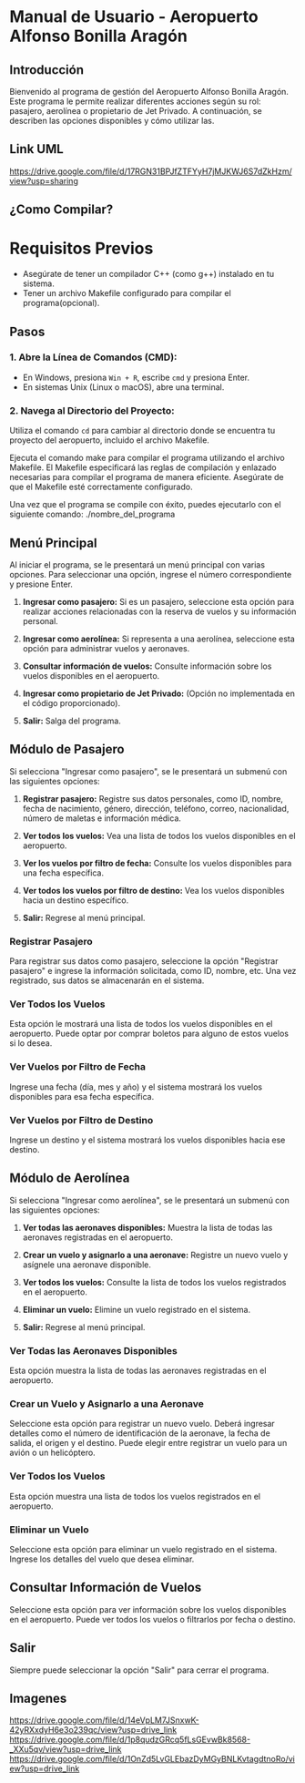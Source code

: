 # Manual de Usuario - Aeropuerto Alfonso Bonilla Aragón

## Introducción
Bienvenido al programa de gestión del Aeropuerto Alfonso Bonilla Aragón. Este programa le permite realizar diferentes acciones según su rol: pasajero, aerolínea o propietario de Jet Privado. A continuación, se describen las opciones disponibles y cómo utilizar
las.

## Link UML
https://drive.google.com/file/d/17RGN31BPJfZTFYyH7jMJKWJ6S7dZkHzm/view?usp=sharing
## ¿Como Compilar?

# Requisitos Previos
- Asegúrate de tener un compilador C++ (como g++) instalado en tu sistema.
- Tener un archivo Makefile configurado para compilar el programa(opcional).

## Pasos

### 1. Abre la Línea de Comandos (CMD):
- En Windows, presiona `Win + R`, escribe `cmd` y presiona Enter.
- En sistemas Unix (Linux o macOS), abre una terminal.

### 2. Navega al Directorio del Proyecto:
Utiliza el comando `cd` para cambiar al directorio donde se encuentra tu proyecto del aeropuerto, incluido el archivo Makefile.

Ejecuta el comando make para compilar el programa utilizando el archivo Makefile.
El Makefile especificará las reglas de compilación y enlazado necesarias para compilar el programa de manera eficiente. Asegúrate de que el Makefile esté correctamente configurado.

Una vez que el programa se compile con éxito, puedes ejecutarlo con el siguiente comando:
./nombre_del_programa

## Menú Principal
Al iniciar el programa, se le presentará un menú principal con varias opciones. Para seleccionar una opción, ingrese el número correspondiente y presione Enter.


1. **Ingresar como pasajero:** Si es un pasajero, seleccione esta opción para realizar acciones relacionadas con la reserva de vuelos y su información personal.

2. **Ingresar como aerolínea:** Si representa a una aerolínea, seleccione esta opción para administrar vuelos y aeronaves.

3. **Consultar información de vuelos:** Consulte información sobre los vuelos disponibles en el aeropuerto.

4. **Ingresar como propietario de Jet Privado:** (Opción no implementada en el código proporcionado).

0. **Salir:** Salga del programa.

## Módulo de Pasajero
Si selecciona "Ingresar como pasajero", se le presentará un submenú con las siguientes opciones:

1. **Registrar pasajero:** Registre sus datos personales, como ID, nombre, fecha de nacimiento, género, dirección, teléfono, correo, nacionalidad, número de maletas e información médica.

2. **Ver todos los vuelos:** Vea una lista de todos los vuelos disponibles en el aeropuerto.

3. **Ver los vuelos por filtro de fecha:** Consulte los vuelos disponibles para una fecha específica.

4. **Ver todos los vuelos por filtro de destino:** Vea los vuelos disponibles hacia un destino específico.

0. **Salir:** Regrese al menú principal.

### Registrar Pasajero
Para registrar sus datos como pasajero, seleccione la opción "Registrar pasajero" e ingrese la información solicitada, como ID, nombre, etc. Una vez registrado, sus datos se almacenarán en el sistema.

### Ver Todos los Vuelos
Esta opción le mostrará una lista de todos los vuelos disponibles en el aeropuerto. Puede optar por comprar boletos para alguno de estos vuelos si lo desea.

### Ver Vuelos por Filtro de Fecha
Ingrese una fecha (día, mes y año) y el sistema mostrará los vuelos disponibles para esa fecha específica.

### Ver Vuelos por Filtro de Destino
Ingrese un destino y el sistema mostrará los vuelos disponibles hacia ese destino.

## Módulo de Aerolínea
Si selecciona "Ingresar como aerolínea", se le presentará un submenú con las siguientes opciones:

1. **Ver todas las aeronaves disponibles:** Muestra la lista de todas las aeronaves registradas en el aeropuerto.

2. **Crear un vuelo y asignarlo a una aeronave:** Registre un nuevo vuelo y asígnele una aeronave disponible.

3. **Ver todos los vuelos:** Consulte la lista de todos los vuelos registrados en el aeropuerto.

4. **Eliminar un vuelo:** Elimine un vuelo registrado en el sistema.

0. **Salir:** Regrese al menú principal.

### Ver Todas las Aeronaves Disponibles
Esta opción muestra la lista de todas las aeronaves registradas en el aeropuerto.

### Crear un Vuelo y Asignarlo a una Aeronave
Seleccione esta opción para registrar un nuevo vuelo. Deberá ingresar detalles como el número de identificación de la aeronave, la fecha de salida, el origen y el destino. Puede elegir entre registrar un vuelo para un avión o un helicóptero.

### Ver Todos los Vuelos
Esta opción muestra una lista de todos los vuelos registrados en el aeropuerto.

### Eliminar un Vuelo
Seleccione esta opción para eliminar un vuelo registrado en el sistema. Ingrese los detalles del vuelo que desea eliminar.

## Consultar Información de Vuelos
Seleccione esta opción para ver información sobre los vuelos disponibles en el aeropuerto. Puede ver todos los vuelos o filtrarlos por fecha o destino.

## Salir
Siempre puede seleccionar la opción "Salir" para cerrar el programa.

## Imagenes
https://drive.google.com/file/d/14eVpLM7JSnxwK-42yRXxdyH6e3o239qc/view?usp=drive_link
https://drive.google.com/file/d/1p8qudzGRcq5fLsGEvwBk8568-_XXu5qv/view?usp=drive_link
https://drive.google.com/file/d/1OnZd5LvGLEbazDyMGyBNLKvtagdtnoRo/view?usp=drive_link

